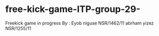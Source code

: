# free-kick-game-ITP-group-29-


Freekick game in progress
By :
Eyob niguse NSR/1462/11
abrham yizez NSR/1255/11
